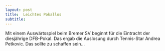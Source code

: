 ```yaml
---
layout: post
title:  Leichtes Pokallos
subtitle:  
---
```


Mit einem Auswärtsspiel beim Bremer SV beginnt für die Eintracht der diesjährige DFB-Pokal. Das ergab die Auslosung durch Tennis-Star Andrea Petkovic. Das sollte zu schaffen sein...


